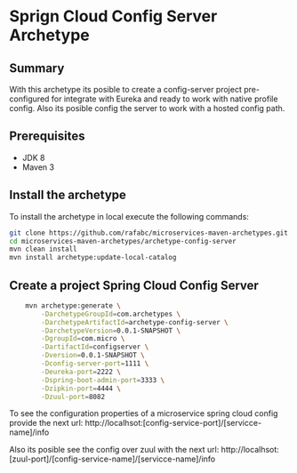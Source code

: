 Sprign Cloud Config Server Archetype
======================================

Summary
-------
With this archetype its posible to create a config-server project pre-configured for integrate with Eureka and ready to work with native profile config.
Also its posible config the server to work with a hosted config path.

Prerequisites
-------------

- JDK 8
- Maven 3

Install the archetype
-------------

To install the archetype in local execute the following commands:

```bash
git clone https://github.com/rafabc/microservices-maven-archetypes.git
cd microservices-maven-archetypes/archetype-config-server
mvn clean install
mvn install archetype:update-local-catalog
```

Create a project Spring Cloud Config Server
----------------

```bash
    mvn archetype:generate \
        -DarchetypeGroupId=com.archetypes \
        -DarchetypeArtifactId=archetype-config-server \
        -DarchetypeVersion=0.0.1-SNAPSHOT \
        -DgroupId=com.micro \
        -DartifactId=configserver \
        -Dversion=0.0.1-SNAPSHOT \
		-Dconfig-server-port=1111 \
		-Deureka-port=2222 \
		-Dspring-boot-admin-port=3333 \
		-Dzipkin-port=4444 \
		-Dzuul-port=8082
```
	 

To see the configuration properties of a microservice spring cloud config provide the next url:
http://localhsot:[config-service-port]/[servicce-name]/info

Also its posible see the config over zuul with the next url:
http://localhsot:[zuul-port]/[config-service-name]/[servicce-name]/info
